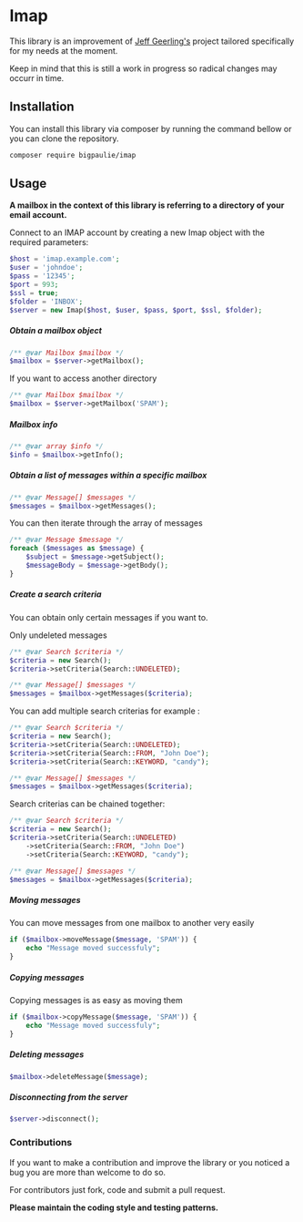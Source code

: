 # Imap

This library is an improvement of [Jeff Geerling's](https://github.com/geerlingguy/Imap) project tailored specifically 
for my needs at the moment.

Keep in mind that this is still a work in progress so radical changes may occurr in time.

## Installation 
You can install this library via composer by running the command bellow or you can clone the repository.
```bash
composer require bigpaulie/imap
```

## Usage

**A mailbox in the context of this library is referring to a directory of your email account.**

Connect to an IMAP account by creating a new Imap object with the required
parameters:

```php
$host = 'imap.example.com';
$user = 'johndoe';
$pass = '12345';
$port = 993;
$ssl = true;
$folder = 'INBOX';
$server = new Imap($host, $user, $pass, $port, $ssl, $folder);
```

##### Obtain a mailbox object

```php
/** @var Mailbox $mailbox */
$mailbox = $server->getMailbox();
```

If you want to access another directory 
```php
/** @var Mailbox $mailbox */
$mailbox = $server->getMailbox('SPAM');
```

##### Mailbox info
```php
/** @var array $info */
$info = $mailbox->getInfo();
```

##### Obtain a list of messages within a specific mailbox
```php
/** @var Message[] $messages */
$messages = $mailbox->getMessages();
```
You can then iterate through the array of messages
```php
/** @var Message $message */
foreach ($messages as $message) {
    $subject = $message->getSubject();
    $messageBody = $message->getBody();
}
```

##### Create a search criteria 
You can obtain only certain messages if you want to.

Only undeleted messages

```php
/** @var Search $criteria */
$criteria = new Search();
$criteria->setCriteria(Search::UNDELETED);

/** @var Message[] $messages */
$messages = $mailbox->getMessages($criteria);
```
You can add multiple search criterias for example :

```php
/** @var Search $criteria */
$criteria = new Search();
$criteria->setCriteria(Search::UNDELETED);
$criteria->setCriteria(Search::FROM, "John Doe");
$criteria->setCriteria(Search::KEYWORD, "candy");

/** @var Message[] $messages */
$messages = $mailbox->getMessages($criteria);
```

Search criterias can be chained together:
```php
/** @var Search $criteria */
$criteria = new Search();
$criteria->setCriteria(Search::UNDELETED)
    ->setCriteria(Search::FROM, "John Doe")
    ->setCriteria(Search::KEYWORD, "candy");

/** @var Message[] $messages */
$messages = $mailbox->getMessages($criteria);
```

##### Moving messages 
You can move messages from one mailbox to another very easily
```php
if ($mailbox->moveMessage($message, 'SPAM')) {
    echo "Message moved successfuly";
}
```

##### Copying messages
Copying messages is as easy as moving them
```php
if ($mailbox->copyMessage($message, 'SPAM')) {
    echo "Message moved successfuly";
}
```

##### Deleting messages
```php
$mailbox->deleteMessage($message);
```

##### Disconnecting from the server
```php
$server->disconnect();
```

### Contributions
If you want to make a contribution and improve the library or you noticed a bug you are more than welcome to do so.

For contributors just fork, code and submit a pull request.

**Please maintain the coding style and testing patterns.**
